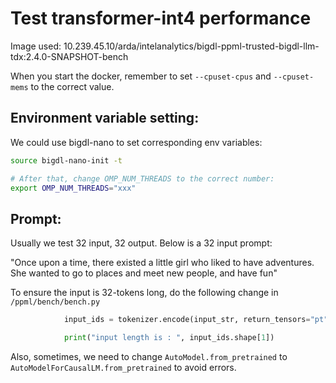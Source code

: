 # Test transformer-int4 performance

Image used: 10.239.45.10/arda/intelanalytics/bigdl-ppml-trusted-bigdl-llm-tdx:2.4.0-SNAPSHOT-bench

When you start the docker, remember to set `--cpuset-cpus` and `--cpuset-mems` to the correct value.

## Environment variable setting:

We could use bigdl-nano to set corresponding env variables:

```bash
source bigdl-nano-init -t 

# After that, change OMP_NUM_THREADS to the correct number:
export OMP_NUM_THREADS="xxx"
```

## Prompt:

Usually we test 32 input, 32 output.  Below is a 32 input prompt:

"Once upon a time, there existed a little girl who liked to have adventures. She wanted to go to places and meet new people, and have fun"

To ensure the input is 32-tokens long, do the following change in `/ppml/bench/bench.py`

```python
            input_ids = tokenizer.encode(input_str, return_tensors="pt")

            print("input length is : ", input_ids.shape[1])
```

Also, sometimes, we need to change `AutoModel.from_pretrained` to `AutoModelForCausalLM.from_pretrained` to avoid errors.